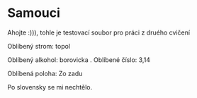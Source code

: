# Samouci

Ahojte :))),
tohle je testovací soubor pro práci z druého cvičení


Oblíbený strom: topol

Oblíbený alkohol: borovicka
.
Oblíbené číslo: 3,14 

Oblíbená poloha: Zo zadu


Po slovensky se mi nechtělo.
